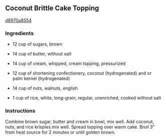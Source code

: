 ## Coconut Brittle Cake Topping

[d8970a8554](http://www.food.com/recipe/coconut-brittle-cake-topping-198567)

### Ingredients

 - 12 cup of sugars, brown

 - 14 cup of butter, without salt

 - 14 cup of cream, whipped, cream topping, pressurized

 - 12 cup of shortening confectionery, coconut (hydrogenated) and or palm kernel (hydrogenated)

 - 14 cup of nuts, walnuts, english

 - 1 cup of rice, white, long-grain, regular, unenriched, cooked without salt

### Instructions

Combine brown sugar, butter and cream in bowl, mix well. Add coconut, nuts, and rice krispies.mix well. Spread topping over warm cake. Broil 3" from heat source for 2 minutes or until golden brown.